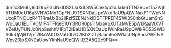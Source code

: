 dm1lc3M6Ly9ld29pZGlJNklDSXlJaXdLSW5Ceklqb2dJakl6TTNZeUxtTnZiVjh5TUM0eU16a3VNVGMxTGpFNU9TSXNDaUpoWkdRaU9pQWlNakF1TWpNNUxqRTNOUzR4T1RraUxBb2ljRzl5ZENJNklDSTFPREF4SWl3S0ltbGtJam9nSWpOaU1EUTVOMlF4TFRjeE1UY3ROR0psTlMxaVpXUTJMVE5pWkRaaVlXVTVZelUyTUNJc0NpSmhhV1FpT2lBaU1DSXNDaUp1WlhRaU9pQWlkR053SWl3S0luUjVjR1VpT2lBaWJtOXVaU0lzQ2lKb2IzTjBJam9nSWlJc0NpSndZWFJvSWpvZ0lpSXNDaUowYkhNaU9pQWlJZ3A5Q2c9PQ==
